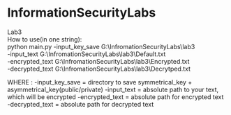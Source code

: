 # InformationSecurityLabs                                                                                                                                                                                                
Lab3                                                                                                                                                                                                                                                                                                                                
How to use(in one string):                                                                                                                                                                                                
python main.py -input_key_save G:\InfromationSecurityLabs\lab3                                                                                                                                                                              
-input_text G:\InfromationSecurityLabs\lab3\Default.txt                                                                                                                                                                               
-encrypted_text G:\InfromationSecurityLabs\lab3\Encrypted.txt                                                                                                                                                                               
-decrypted_text G:\InfromationSecurityLabs\lab3\Decrytped.txt                                                                                                                                                                              
                                                                                                                                
WHERE :                                                                                                                                                                                   -input_key_save = directory to save symmetrical_key + asymmetrical_key(public/private)                                                                                                                                                                                                                                                                                 -input_text = absolute path to your text, which will be encrypted                                                                                                                                                                                                                                                                                                       -encrypted_text = absolute path for encrypted text                                                                                                                                                                                                                                                                                                                     -decrypted_text = absolute path for decrypted text                                                                                                                                                                                                          
